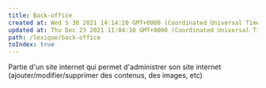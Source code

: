 ```yaml
---
title: Back-office
created at: Wed S 30 2021 14:14:20 GMT+0000 (Coordinated Universal Time)
updated at: Thu Dec 23 2021 11:04:10 GMT+0000 (Coordinated Universal Time)
path: /lexique/back-office
toIndex: true
---
```


Partie d'un site internet qui permet d'administrer son site internet (ajouter/modifier/supprimer des contenus, des images, etc)
